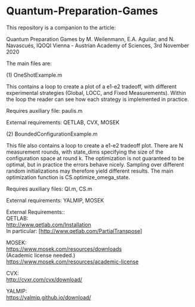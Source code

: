 # Quantum-Preparation-Games

This repository is a companion to the article:  

Quantum Preparation Games 
by M. Weilenmann, E.A. Aguilar, and N. Navascués,
IQOQI Vienna - Austrian Academy of Sciences,
3rd November 2020   


The main files are: 


(1) OneShotExample.m   

This contains a loop to create a plot of a e1-e2 tradeoff, with different experimental strategies (Global, LOCC, and Fixed Measurements).  Within the loop the reader can see how each strategy is implemented in practice.      

Requires auxiliary file: paulis.m     

External requirements: QETLAB, CVX, MOSEK  


(2) BoundedConfigurationExample.m     

This file also contains a loop to create a e1-e2 tradeoff plot. There are N measurement rounds, with state_dims specifying the size of the configuration space at round k. The optimization is not guaranteed to be optimal, but in practice the errors behave nicely. Sampling over different random initializations may therefore yield different results. The main optimization function is CS.optimize_omega_state.          

Requires auxiliary files: QI.m, CS.m     

External requirements: YALMIP, MOSEK   


External Requirements::     
QETLAB:     
http://www.qetlab.com/Installation  
In particular: [http://www.qetlab.com/PartialTranspose]   

MOSEK:     
https://www.mosek.com/resources/downloads     
(Academic license needed.)     
https://www.mosek.com/resources/academic-license      

CVX:     
http://cvxr.com/cvx/download/      

YALMIP:     
https://yalmip.github.io/download/
